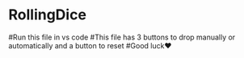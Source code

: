 # RollingDice
#Run this file in vs code
#This file has 3 buttons to drop manually or automatically and a button to reset
#Good luck❤
